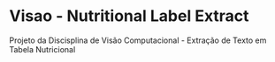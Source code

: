 # Visao - Nutritional Label Extract
Projeto da Discisplina de Visão Computacional - Extração de Texto em Tabela Nutricional
